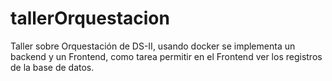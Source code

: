 # tallerOrquestacion
Taller sobre Orquestación de DS-II, usando docker se implementa un backend y un Frontend, como tarea permitir en el Frontend ver los registros de la base de datos.
